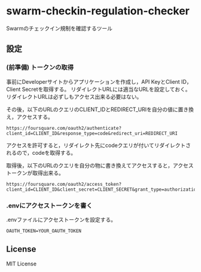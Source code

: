 # swarm-checkin-regulation-checker

Swarmのチェックイン規制を確認するツール

## 設定

### (前準備) トークンの取得

事前にDeveloperサイトからアプリケーションを作成し，API KeyとClient ID，Client Secretを取得する。
リダイレクトURLには適当なURLを設定しておく。
リダイレクトURLは必ずしもアクセス出来る必要はない。

その後，以下のURLのクエリのCLIENT_IDとREDIRECT_URIを自分の値に置き換え，アクセスする。

```text
https://foursquare.com/oauth2/authenticate?client_id=CLIENT_ID&response_type=code&redirect_uri=REDIRECT_URI
```

アクセスを許可すると，リダイレクト先にcodeクエリが付いてリダイレクトされるので，codeを取得する。

取得後，以下のURLのクエリを自分の物に書き換えてアクセスすると，アクセストークンが取得出来る。

```text
https://foursquare.com/oauth2/access_token?client_id=CLIENT_ID&client_secret=CLIENT_SECRET&grant_type=authorization_code&redirect_uri=REDIRECT_URI&code=CODE
```

### .envにアクセストークンを書く

.envファイルにアクセストークンを設定する。

```env
OAUTH_TOKEN=YOUR_OAUTH_TOKEN
```


## License

MIT License

